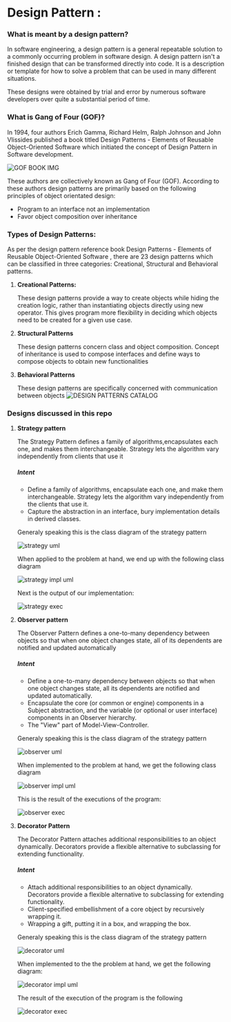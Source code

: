 # Design Pattern :
### What is meant by a design pattern?
In software engineering, a design pattern is a general repeatable solution to a commonly occurring problem in software design. A design pattern isn't a finished design that can be transformed directly into code. It is a description or template for how to solve a problem that can be used in many different situations.

These designs were obtained by trial and error by numerous software developers over quite a substantial period of time.

### What is Gang of Four (GOF)?
In 1994, four authors Erich Gamma, Richard Helm, Ralph Johnson and John Vlissides published a book titled Design Patterns - Elements of Reusable Object-Oriented Software which initiated the concept of Design Pattern in Software development.

![GOF BOOK IMG](https://springframework.guru/wp-content/uploads/2015/04/9780201633610.jpg)

These authors are collectively known as Gang of Four (GOF). According to these authors design patterns are primarily based on the following principles of object orientated design:

* Program to an interface not an implementation
* Favor object composition over inheritance
### Types of Design Patterns:
As per the design pattern reference book Design Patterns - Elements of Reusable Object-Oriented Software , there are 23 design patterns which can be classified in three categories: Creational, Structural and Behavioral patterns.
1. **Creational Patterns:**
   
   These design patterns provide a way to create objects while hiding the creation logic, rather than instantiating objects directly using new operator. This gives program more flexibility in deciding which objects need to be created for a given use case.
2. **Structural Patterns**
   
   These design patterns concern class and object composition. Concept of inheritance is used to compose interfaces and define ways to compose objects to obtain new functionalities
3. **Behavioral Patterns**
   
      These design patterns are specifically concerned with communication between objects
   ![DESIGN PATTERNS CATALOG](https://circle.visual-paradigm.com/wp-content/uploads/2017/08/GoF-Design-Patterns-Catalog.png)
   
### Designs discussed in this repo
1. **Strategy pattern**

   The Strategy Pattern defines a family of algorithms,encapsulates each one, and makes them interchangeable. Strategy lets the algorithm vary independently from clients that use it

   ##### Intent

      * Define a family of algorithms, encapsulate each one, and make them interchangeable. Strategy lets the algorithm vary independently from the clients that use it.
      * Capture the abstraction in an interface, bury implementation details in derived classes.

      Generaly speaking this is the class diagram of the strategy pattern 
   
   ![strategy uml](https://upload.wikimedia.org/wikipedia/commons/3/39/Strategy_Pattern_in_UML.png)

   When applied to the problem at hand, we end up with the following class diagram
   
   ![strategy impl uml](./images/strategy%20class%20diag%20impl.png)

   Next is the output of our implementation:

   ![strategy exec](./images/strategy%20execution%20result.png)

2. **Observer pattern**

   The Observer Pattern defines a one-to-many dependency between objects so that when one object changes state, all of its dependents are notified and updated automatically

   ##### Intent

   * Define a one-to-many dependency between objects so that when one object changes state, all its dependents are notified and updated automatically.
   * Encapsulate the core (or common or engine) components in a Subject abstraction, and the variable (or optional or user interface) components in an Observer hierarchy.
   * The "View" part of Model-View-Controller.

   Generaly speaking this is the class diagram of the strategy pattern

   ![observer uml](./images/observer%20class%20diag.png)
   
   When implemented to the problem at hand, we get the following class diagram 

   ![observer impl uml](./images/observer%20class%20diag%20impl.png)

   This is the result of the executions of the program:

   ![observer exec](./images/observer%20execution%20result.png)

3. **Decorator Pattern**

   The Decorator Pattern attaches additional responsibilities to an object dynamically. Decorators provide a flexible alternative to subclassing for extending functionality.

      ##### Intent

      * Attach additional responsibilities to an object dynamically. Decorators provide a flexible alternative to subclassing for extending functionality.
      * Client-specified embellishment of a core object by recursively wrapping it.
      * Wrapping a gift, putting it in a box, and wrapping the box.

   Generaly speaking this is the class diagram of the strategy pattern

   ![decorator uml](./images/decorator%20uml%20diag.png)

   When implemented to the the problem at hand, we get the following diagram:

   ![decorator impl uml](./images/decorator%20uml%20diag%20impl.png)

   The result of the execution of the program  is the following

   ![decorator exec](./images/decorator%20exec.png)

   
   


   
